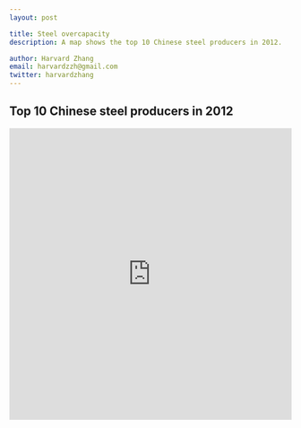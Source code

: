 ```yaml
---
layout: post

title: Steel overcapacity 
description: A map shows the top 10 Chinese steel producers in 2012. 

author: Harvard Zhang 
email: harvardzzh@gmail.com
twitter: harvardzhang
---
```


## Top 10 Chinese steel producers in 2012 

<iframe width="100%" height="520" frameborder="0" src="https://harvardzzh.carto.com/viz/82b79742-5437-11e6-8331-0ee66e2c9693/embed_map" allowfullscreen webkitallowfullscreen mozallowfullscreen oallowfullscreen msallowfullscreen></iframe>
